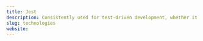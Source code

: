 ```yaml
---
title: Jest
description: Consistently used for test-driven development, whether it be for backend unit testing or with front-end headless testing libraries like puppeteer or detox.
slug: technologies
website:
---
```

